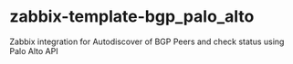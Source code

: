 # zabbix-template-bgp_palo_alto
Zabbix integration for Autodiscover of BGP Peers and check status using Palo Alto API

